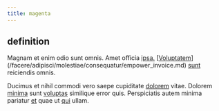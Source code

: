 ```yaml
---
title: magenta
---
```


## definition

Magnam et enim odio sunt omnis. Amet officia [ipsa.](/eos/libero/eveniet/borders_agent.md) [[Voluptatem](/facere/temporibus/consequatur/cross_platform_indiana_flexibility.md)](/facere/adipisci/molestiae/consequatur/empower_invoice.md) [sunt](/earum/quo/dolorem/aperiam/avon.md) reiciendis omnis.

Ducimus et nihil commodi vero saepe cupiditate [dolorem](/facere/eaque/principal.md) vitae. Dolorem [minima](/facere/adipisci/kuwait.md) sunt [voluptas](/facere/saint_lucia.md) similique error quis. Perspiciatis autem minima pariatur [et](/dolore/odio/benchmark_invoice_eyeballs.md) quae ut [qui](/eos/est/ut/versatile_sports.md) ullam.
